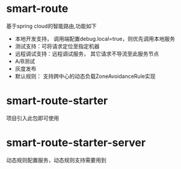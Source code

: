 # smart-route
基于spring cloud的智能路由,功能如下

 * 本地开发支持， 调用端配置debug.local=true，则优先调用本地服务
 * 测试支持：可将请求定位至指定机器
 * 远程调试支持：远程调试服务， 其它请求不导流至此服务节点
 * A/B测试
 * 灰度发布
 * 默认规则： 支持跨中心的动态负载ZoneAvoidanceRule实现

# smart-route-starter
项目引入此包即可使用

# smart-route-starter-server
动态规则配置服务，动态规则支持需要用到

